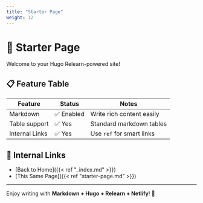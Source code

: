 ```yaml
---
title: "Starter Page"
weight: 12
---
```


# 🚀 Starter Page

Welcome to your Hugo Relearn-powered site!

## 📋 Feature Table

| Feature      | Status     | Notes                      |
|--------------|------------|----------------------------|
| Markdown     | ✅ Enabled | Write rich content easily  |
| Table support| ✅ Yes     | Standard markdown tables   |
| Internal Links | ✅ Yes   | Use `ref` for smart links  |

## 🔗 Internal Links

- [Back to Home]({{< ref "_index.md" >}})
- [This Same Page]({{< ref "starter-page.md" >}})

---

Enjoy writing with **Markdown + Hugo + Relearn + Netlify**! 🎉
